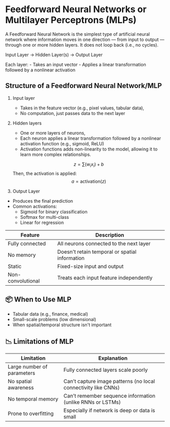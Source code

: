 # Feedforward Neural Networks or Multilayer Perceptrons (MLPs)
A Feedforward Neural Network is the simplest type of artificial neural network where information moves in one direction — from input to output — through one or more hidden layers. It does not loop back (i.e., no cycles).

Input Layer → Hidden Layer(s) → Output Layer

Each layer:
    - Takes an input vector
    - Applies a linear transformation followed by a nonlinear activation

## Structure of a Feedforward Neural Network/MLP

1. Input layer
    - Takes in the feature vector (e.g., pixel values, tabular data),
    - No computation, just passes data to the next layer

2. Hidden layers
    - One or more layers of neurons,
    - Each neuron applies a linear transformation followed by a nonlinear activation function (e.g., sigmoid, ReLU)
    - Activation functions adds non-linearity to the model, allowing it to learn more complex relationships.

    $$
        z = \sum (w_i x_i) + b
    $$
    Then, the activation is applied:
    $$
        a = \text{activation}(z)
    $$

3. Output Layer
- Produces the final prediction
- Common activations:
    - Sigmoid for binary classification
    - Softmax for multi-class
    - Linear for regression

| Feature           | Description                                    |
| ----------------- | ---------------------------------------------- |
| Fully connected   | All neurons connected to the next layer        |
| No memory         | Doesn't retain temporal or spatial information |
| Static            | Fixed-size input and output                    |
| Non-convolutional | Treats each input feature independently        |

## 📦 When to Use MLP
- Tabular data (e.g., finance, medical)
- Small-scale problems (low dimensional)
- When spatial/temporal structure isn't important


## 📉 Limitations of MLP

| Limitation                 | Explanation                                                    |
| -------------------------- | -------------------------------------------------------------- |
| Large number of parameters | Fully connected layers scale poorly                            |
| No spatial awareness       | Can’t capture image patterns (no local connectivity like CNNs) |
| No temporal memory         | Can’t remember sequence information (unlike RNNs or LSTMs)     |
| Prone to overfitting       | Especially if network is deep or data is small                 |

